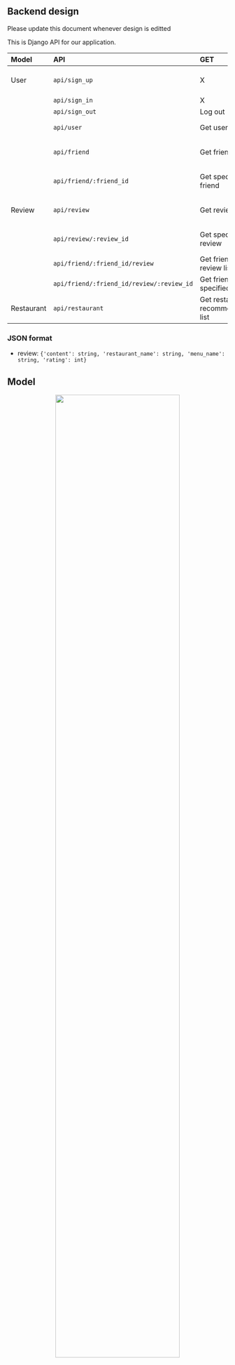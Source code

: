 ## Backend design
Please update this document whenever design is editted

This is Django API for our application.

| Model | API | GET | POST | PUT | DELETE |
| :--- | :--- | :--- | :--- | :--- | :--- |
| User | ``` api/sign_up ``` | X | Create new user | X | X |
| | ``` api/sign_in ``` | X | Log in | X | X |
| | ``` api/sign_out ``` | Log out | X | X | X |
| | ``` api/user ``` | Get user info | X | Edit user info | X |
| | ``` api/friend ``` | Get friend list | Add new friend | X | X |
| | ``` api/friend/:friend_id ``` | Get specified friend | X | X | Delete specified friend |
| Review | ``` api/review ``` | Get review list | Create new review | X | X |
| | ``` api/review/:review_id ``` | Get specified review | X | Edit specified review | Delete specified review |
| | ``` api/friend/:friend_id/review ``` | Get friend's review list | X | X | X |
| | ``` api/friend/:friend_id/review/:review_id ``` | Get friend's specified review | X | X | X |
| Restaurant | ``` api/restaurant ``` | Get restaurant recommendation list | X | X | X |
### JSON format
* review: `{'content': string, 'restaurant_name': string, 'menu_name': string, 'rating': int}`
## Model
<p align="center">
<img src="https://user-images.githubusercontent.com/32262002/67068534-59d4be80-f1b5-11e9-954a-e41476f7d11a.png" width="75%">
</img>
</p>
